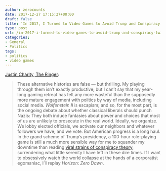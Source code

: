 ```yaml
---
author: zerocounts
date: 2017-12-27 17:15:27+00:00
draft: false
title: ‘In 2017, I Turned to Video Games to Avoid Trump and Conspiracy Twitter’
type: post
url: /in-2017-i-turned-to-video-games-to-avoid-trump-and-conspiracy-twitter/
categories:
- General
- Politics
tags:
- politics
- video games
---
```


[Justin Charity, The Ringer](https://www.theringer.com/2017/12/27/16822208/video-games-escapism-politics-trump):

> These alternative histories are false — but thrilling. My playing through them isn’t exactly productive, but I can’t say that my year-long gaming retreat has felt any more wasteful than the supposedly more mature engagement with politics by way of media, including social media. _Wolfenstein II_ is escapism; and so, for the most part, is the ongoing debate about whether classical liberals should punch Nazis: They both induce fantasies about power and choices that most of us are unlikely to prosecute in the real world. Ideally, we organize. We lobby elected officials, we activate our neighbors and whatever followers we have, and we vote. But American progress is a long haul. In the grand scheme of Trump’s presidency, a 100-hour role-playing game is still a much more sensible way for me to squander my downtime than reading [viral strains of conspiracy theory](https://newrepublic.com/article/142977/new-paranoia-trump-election-turns-democrats-conspiracy-theorists), surrendering what little serenity I have left in these dire times. If I want to obsessively watch the world collapse at the hands of a corporatist egomaniac, I’ll replay _Horizon: Zero Dawn_.
